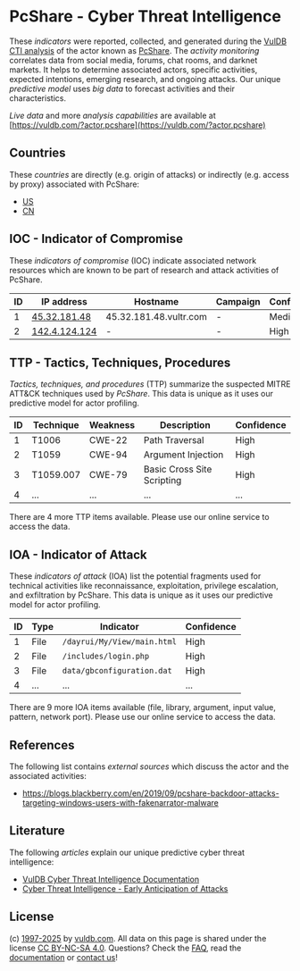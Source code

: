 # PcShare - Cyber Threat Intelligence

These _indicators_ were reported, collected, and generated during the [VulDB CTI analysis](https://vuldb.com/?kb.cti) of the actor known as [PcShare](https://vuldb.com/?actor.pcshare). The _activity monitoring_ correlates data from social media, forums, chat rooms, and darknet markets. It helps to determine associated actors, specific activities, expected intentions, emerging research, and ongoing attacks. Our unique _predictive model_ uses _big data_ to forecast activities and their characteristics.

_Live data_ and more _analysis capabilities_ are available at [https://vuldb.com/?actor.pcshare](https://vuldb.com/?actor.pcshare)

## Countries

These _countries_ are directly (e.g. origin of attacks) or indirectly (e.g. access by proxy) associated with PcShare:

* [US](https://vuldb.com/?country.us)
* [CN](https://vuldb.com/?country.cn)

## IOC - Indicator of Compromise

These _indicators of compromise_ (IOC) indicate associated network resources which are known to be part of research and attack activities of PcShare.

ID | IP address | Hostname | Campaign | Confidence
-- | ---------- | -------- | -------- | ----------
1 | [45.32.181.48](https://vuldb.com/?ip.45.32.181.48) | 45.32.181.48.vultr.com | - | Medium
2 | [142.4.124.124](https://vuldb.com/?ip.142.4.124.124) | - | - | High

## TTP - Tactics, Techniques, Procedures

_Tactics, techniques, and procedures_ (TTP) summarize the suspected MITRE ATT&CK techniques used by _PcShare_. This data is unique as it uses our predictive model for actor profiling.

ID | Technique | Weakness | Description | Confidence
-- | --------- | -------- | ----------- | ----------
1 | T1006 | CWE-22 | Path Traversal | High
2 | T1059 | CWE-94 | Argument Injection | High
3 | T1059.007 | CWE-79 | Basic Cross Site Scripting | High
4 | ... | ... | ... | ...

There are 4 more TTP items available. Please use our online service to access the data.

## IOA - Indicator of Attack

These _indicators of attack_ (IOA) list the potential fragments used for technical activities like reconnaissance, exploitation, privilege escalation, and exfiltration by PcShare. This data is unique as it uses our predictive model for actor profiling.

ID | Type | Indicator | Confidence
-- | ---- | --------- | ----------
1 | File | `/dayrui/My/View/main.html` | High
2 | File | `/includes/login.php` | High
3 | File | `data/gbconfiguration.dat` | High
4 | ... | ... | ...

There are 9 more IOA items available (file, library, argument, input value, pattern, network port). Please use our online service to access the data.

## References

The following list contains _external sources_ which discuss the actor and the associated activities:

* https://blogs.blackberry.com/en/2019/09/pcshare-backdoor-attacks-targeting-windows-users-with-fakenarrator-malware

## Literature

The following _articles_ explain our unique predictive cyber threat intelligence:

* [VulDB Cyber Threat Intelligence Documentation](https://vuldb.com/?kb.cti)
* [Cyber Threat Intelligence - Early Anticipation of Attacks](https://www.scip.ch/en/?labs.20201022)

## License

(c) [1997-2025](https://vuldb.com/?kb.changelog) by [vuldb.com](https://vuldb.com/?kb.about). All data on this page is shared under the license [CC BY-NC-SA 4.0](https://creativecommons.org/licenses/by-nc-sa/4.0/). Questions? Check the [FAQ](https://vuldb.com/?kb.faq), read the [documentation](https://vuldb.com/?kb) or [contact us](https://vuldb.com/?contact)!
